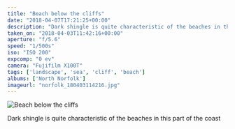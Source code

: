 ```yaml
---
title: "Beach below the cliffs"
date: "2018-04-07T17:21:25+00:00"
description: "Dark shingle is quite characteristic of the beaches in this part of the coast"
taken_on: "2018-04-03T11:42:16+00:00"
aperture: "f/5.6"
speed: "1/500s"
iso: "ISO 200"
expcomp: "0 ev"
camera: "Fujifilm X100T"
tags: ['landscape', 'sea', 'cliff', 'beach']
albums: ['North Norfolk']
imageurl: "norfolk_180403114216.jpg"
---
```


![Beach below the cliffs](https://wingsopenwide-images.s3.amazonaws.com/xs/norfolk_180403114216.jpg)

Dark shingle is quite characteristic of the beaches in this part of the coast
